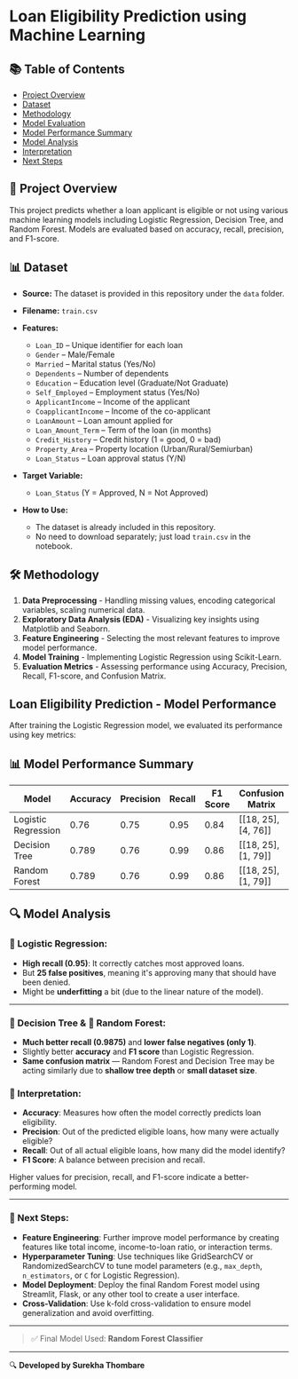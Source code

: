 # Loan Eligibility Prediction using Machine Learning




## 📚 Table of Contents
- [Project Overview](#-project-overview)
- [Dataset](#-dataset)
- [Methodology](#️-methodology)
- [Model Evaluation](#loan-eligibility-prediction---model-performance)
- [Model Performance Summary](#-model-performance-summary)
- [Model Analysis](#-model-analysis)
- [Interpretation](#-interpretation)
- [Next Steps](#-next-steps)


## 📌 Project Overview
This project predicts whether a loan applicant is eligible or not using various machine learning models including Logistic Regression, Decision Tree, and Random Forest. Models are evaluated based on accuracy, recall, precision, and F1-score.




## 📊 Dataset
- **Source:** The dataset is provided in this repository under the `data` folder.
- **Filename:** `train.csv`
- **Features:**  
  - `Loan_ID` – Unique identifier for each loan  
  - `Gender` – Male/Female  
  - `Married` – Marital status (Yes/No)  
  - `Dependents` – Number of dependents  
  - `Education` – Education level (Graduate/Not Graduate)  
  - `Self_Employed` – Employment status (Yes/No)  
  - `ApplicantIncome` – Income of the applicant  
  - `CoapplicantIncome` – Income of the co-applicant  
  - `LoanAmount` – Loan amount applied for  
  - `Loan_Amount_Term` – Term of the loan (in months)  
  - `Credit_History` – Credit history (1 = good, 0 = bad)  
  - `Property_Area` – Property location (Urban/Rural/Semiurban)  
  - `Loan_Status` – Loan approval status (Y/N)  

- **Target Variable:**  
  - `Loan_Status` (Y = Approved, N = Not Approved)  

- **How to Use:**  
  - The dataset is already included in this repository.  
  - No need to download separately; just load `train.csv` in the notebook.  

## 🛠️ Methodology
1. **Data Preprocessing** - Handling missing values, encoding categorical variables, scaling numerical data.  
2. **Exploratory Data Analysis (EDA)** - Visualizing key insights using Matplotlib and Seaborn.  
3. **Feature Engineering** - Selecting the most relevant features to improve model performance.  
4. **Model Training** - Implementing Logistic Regression using Scikit-Learn.  
5. **Evaluation Metrics** - Assessing performance using Accuracy, Precision, Recall, F1-score, and Confusion Matrix.  


## Loan Eligibility Prediction - Model Performance

After training the Logistic Regression model, we evaluated its performance using key metrics:






## 📊 Model Performance Summary

| Model                | Accuracy | Precision | Recall | F1 Score | Confusion Matrix         |
|----------------------|----------|-----------|--------|----------|--------------------------|
| Logistic Regression  | 0.76     | 0.75      | 0.95   | 0.84     | [[18, 25], [4, 76]]      |
| Decision Tree        | 0.789    | 0.76      | 0.99   | 0.86     | [[18, 25], [1, 79]]      |
| Random Forest        | 0.789    | 0.76      | 0.99   | 0.86     | [[18, 25], [1, 79]]      |



## 🔍 Model Analysis

### 🎯 Logistic Regression:
- **High recall (0.95)**: It correctly catches most approved loans.
- But **25 false positives**, meaning it's approving many that should have been denied.
- Might be **underfitting** a bit (due to the linear nature of the model).

---

### 🌳 Decision Tree & 🌲 Random Forest:
- **Much better recall (0.9875)** and **lower false negatives (only 1)**.
- Slightly better **accuracy** and **F1 score** than Logistic Regression.
- **Same confusion matrix** — Random Forest and Decision Tree may be acting similarly due to **shallow tree depth** or **small dataset size**.





### 📌 Interpretation:
- **Accuracy**: Measures how often the model correctly predicts loan eligibility.
- **Precision**: Out of the predicted eligible loans, how many were actually eligible?
- **Recall**: Out of all actual eligible loans, how many did the model identify?
- **F1 Score**: A balance between precision and recall.

Higher values for precision, recall, and F1-score indicate a better-performing model.

---






### 🚀 Next Steps:
- **Feature Engineering**: Further improve model performance by creating features like total income, income-to-loan ratio, or interaction terms.
- **Hyperparameter Tuning**: Use techniques like GridSearchCV or RandomizedSearchCV to tune model parameters (e.g., `max_depth`, `n_estimators`, or `C` for Logistic Regression).
- **Model Deployment**: Deploy the final Random Forest model using Streamlit, Flask, or any other tool to create a user interface.
- **Cross-Validation**: Use k-fold cross-validation to ensure model generalization and avoid overfitting.

---
> ✅ Final Model Used: **Random Forest Classifier**


---
🔍 **Developed by Surekha Thombare**


